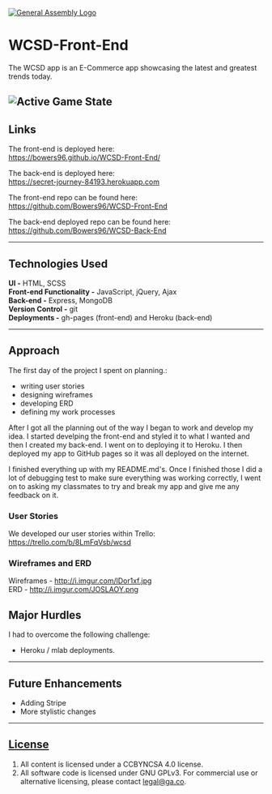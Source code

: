 [![General Assembly Logo](https://camo.githubusercontent.com/1a91b05b8f4d44b5bbfb83abac2b0996d8e26c92/687474703a2f2f692e696d6775722e636f6d2f6b6538555354712e706e67)](https://generalassemb.ly/education/web-development-immersive)

# WCSD-Front-End

The WCSD app is an E-Commerce app showcasing the latest and greatest trends today.

![Active Game State](http://i.imgur.com/vwsVABE.png)
---

## Links

The front-end is deployed here:<br>
https://bowers96.github.io/WCSD-Front-End/

The back-end is deployed here:<br>
https://secret-journey-84193.herokuapp.com

The front-end repo can be found here:<br>
https://github.com/Bowers96/WCSD-Front-End

The back-end deployed repo can be found here:<br>
https://github.com/Bowers96/WCSD-Back-End

---

## Technologies Used
**UI -** HTML, SCSS<br>
**Front-end Functionality -** JavaScript, jQuery, Ajax <br>
**Back-end -** Express, MongoDB <br>
**Version Control -** git <br>
**Deployments -** gh-pages (front-end) and Heroku (back-end)

---

## Approach
The first day of the project I spent on planning.:
- writing user stories
- designing wireframes
- developing ERD
- defining my work processes

After I got all the planning out of the way I began to work and develop my idea. I started develping the front-end and styled it to what I wanted and then I created my back-end. I went on to deploying it to Heroku. I then deployed my app to GitHub pages so it was all deployed on the internet.

I finished everything up with my README.md's. Once I finished those I did a lot of debugging test to make sure everything was working correctly, I went on to asking my classmates to try and break my app and give me any feedback on it.

### User Stories
We developed our user stories within Trello:<br>
https://trello.com/b/8LmFqVsb/wcsd

### Wireframes and ERD
Wireframes - http://i.imgur.com/lDor1xf.jpg  <br>
ERD - http://i.imgur.com/JOSLAOY.png

## Major Hurdles
I had to overcome the following challenge:
- Heroku / mlab deployments.

---

## Future Enhancements
- Adding Stripe
- More stylistic changes


---

## [License](LICENSE)

1.  All content is licensed under a CC­BY­NC­SA 4.0 license.
1.  All software code is licensed under GNU GPLv3. For commercial use or
    alternative licensing, please contact legal@ga.co.
